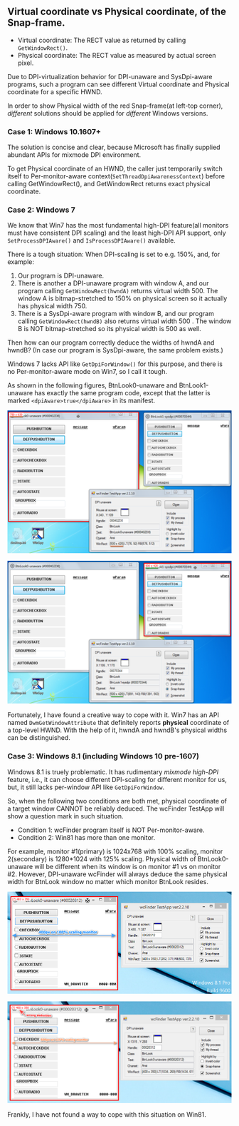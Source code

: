 ## Virtual coordinate vs Physical coordinate, of the Snap-frame.

* Virtual coordinate: The RECT value as returned by calling `GetWindowRect()`.
* Physical coordinate: The RECT value as measured by actual screen pixel.

Due to DPI-virtualization behavior for DPI-unaware and SysDpi-aware programs, such a program can see different Virtual coordinate and Physical coordinate for a specific HWND.

In order to show Physical width of the red Snap-frame(at left-top corner), *different* solutions should be applied for *different* Windows versions.

### Case 1: Windows 10.1607+

The solution is concise and clear, because Microsoft has finally supplied abundant APIs for mixmode DPI environment.

To get Physical coordinate of an HWND, the caller just temporarily switch itself to Per-monitor-aware context(`SetThreadDpiAwarenessContext`) before calling GetWindowRect(), and GetWindowRect returns exact physical coordinate.

### Case 2: Windows 7

We know that Win7 has the most fundamental high-DPI feature(all monitors must have consistent DPI scaling) and the least high-DPI API support, only `SetProcessDPIAware()` and `IsProcessDPIAware()` available.

There is a tough situation: When DPI-scaling is set to e.g. 150%, and, for example:

1. Our program is DPI-unaware.
2. There is another a DPI-unaware program with window A, and our program calling `GetWindowRect(hwndA)` returns virtual width 500. The window A is bitmap-stretched to 150% on physical screen so it actually has physical width 750.
3. There is a SysDpi-aware program with window B, and our program calling `GetWindowRect(hwndB)` also returns virtual width 500 . The window B is NOT bitmap-stretched so its physical width is 500 as well.

Then how can our program correctly deduce the widths of hwndA and hwndB? (In case our program is SysDpi-aware, the same problem exists.)

Windows 7 lacks API like `GetDpiForWindow()` for this purpose, and there is no Per-monitor-aware mode on Win7, so I call it tough.

As shown in the following figures, BtnLook0-unaware and BtnLook1-unaware has exactly the same program code, except that the latter is marked `<dpiAware>true</dpiAware>` in its manifest.

![The DPI-unaware target-window has 150% width.](Graphics/Screenshots/Screenshot-Win7-highdpi-BtnLook0.png)

![The SysDpi-aware target-window has 100% width.](Graphics/Screenshots/Screenshot-Win7-highdpi-BtnLook1.png)

Fortunately, I have found a creative way to cope with it. Win7 has an API named `DwmGetWindowAttribute` that definitely reports **physical** coordinate of a top-level HWND. With the help of it, hwndA and hwndB's physical widths can be distinguished.

### Case 3: Windows 8.1 (including Windows 10 pre-1607)

Windows 8.1 is truely problematic. It has rudimentary *mixmode high-DPI* feature, i.e., it can choose different DPI-scaling for different monitor for us, but, it still lacks per-window API like `GetDpiForWindow`.

So, when the following two conditions are both met, physical coordinate of a target window CANNOT be reliably deduced. The wcFinder TestApp will show a question mark in such situation.

* Condition 1: wcFinder program itself is NOT Per-monitor-aware.
* Condition 2: Win81 has more than one monitor.

For example, monitor #1(primary) is 1024x768 with 100% scaling, monitor 2(secondary) is 1280*1024 with 125% scaling. Physical width of BtnLook0-unaware will be different when its window is on monitor #1 vs on monitor #2. However, DPI-unaware wcFinder will always deduce the same physical width for BtnLook window no matter which monitor BtnLook resides.

![Win81-400px-scaling100pct](Graphics/Screenshots/Win81-400px-scaling100pct.png)

![Win81-500px-scaling125pct](Graphics/Screenshots/Win81-500px-scaling125pct.png)

Frankly, I have not found a way to cope with this situation on Win81.
